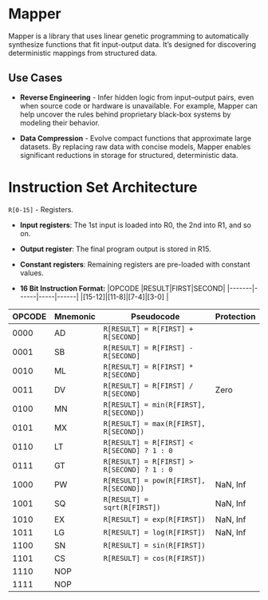 # Mapper

Mapper is a library that uses linear genetic programming to automatically synthesize functions that fit input-output data. It’s designed for discovering deterministic mappings from structured data.

## Use Cases

- **Reverse Engineering** - Infer hidden logic from input–output pairs, even when source code or hardware is unavailable. For example, Mapper can help uncover the rules behind proprietary black-box systems by modeling their behavior.

- **Data Compression** - Evolve compact functions that approximate large datasets. By replacing raw data with concise models, Mapper enables significant reductions in storage for structured, deterministic data.

# Instruction Set Architecture 

```R[0-15]``` - Registers.
- **Input registers**: The 1st input is loaded into R0, the 2nd into R1, and so on.
- **Output register**: The final program output is stored in R15.
- **Constant registers**: Remaining registers are pre-loaded with constant values.

- **16 Bit Instruction Format:**
|OPCODE |RESULT|FIRST|SECOND|
|-------|------|-----|------|
|[15-12]|[11-8]|[7-4]|[3-0] |

|OPCODE|Mnemonic|Pseudocode                                    |Protection|
|------|--------|----------------------------------------------|----------|
|0000  |AD      |```R[RESULT] = R[FIRST] + R[SECOND]```        |          |
|0001  |SB      |```R[RESULT] = R[FIRST] - R[SECOND]```        |          |
|0010  |ML      |```R[RESULT] = R[FIRST] * R[SECOND]```        |          |
|0011  |DV      |```R[RESULT] = R[FIRST] / R[SECOND]```        |Zero      |
|0100  |MN      |```R[RESULT] = min(R[FIRST], R[SECOND])```    |          |
|0101  |MX      |```R[RESULT] = max(R[FIRST], R[SECOND])```    |          |
|0110  |LT      |```R[RESULT] = R[FIRST] < R[SECOND] ? 1 : 0```|          |
|0111  |GT      |```R[RESULT] = R[FIRST] > R[SECOND] ? 1 : 0```|          |
|1000  |PW      |```R[RESULT] = pow(R[FIRST], R[SECOND])```    |NaN, Inf  |
|1001  |SQ      |```R[RESULT] = sqrt(R[FIRST])```              |NaN, Inf  |
|1010  |EX      |```R[RESULT] = exp(R[FIRST])```               |NaN, Inf  |
|1011  |LG      |```R[RESULT] = log(R[FIRST])```               |NaN, Inf  |
|1100  |SN      |```R[RESULT] = sin(R[FIRST])```               |          |
|1101  |CS      |```R[RESULT] = cos(R[FIRST])```               |          |
|1110  |NOP     |                                              |          |
|1111  |NOP     |                                              |          |
